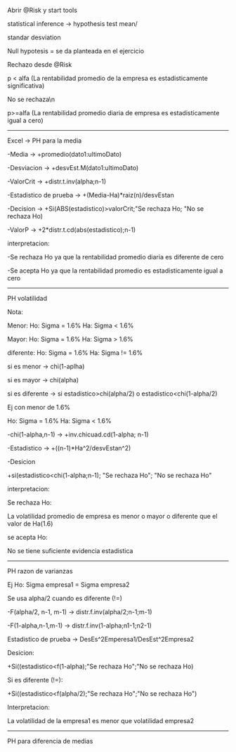 Abrir @Risk y start tools

statistical inference -> hypothesis test mean/ 

standar desviation

Null hypotesis = se da planteada en el ejercicio

Rechazo desde @Risk

p < alfa (La rentabilidad promedio de la empresa es estadisticamente significativa)

No se rechaza\n

p>=alfa (La rentabilidad promedio diaria de empresa es estadisticamente igual a cero)

----------------------------------------------------------------------------------------------
Excel -> PH para la media

-Media -> +promedio(dato1:ultimoDato)

-Desviacion -> +desvEst.M(dato1:ultimoDato)

-ValorCrit -> +distr.t.inv(alpha;n-1)

-Estadistico de prueba -> +(Media-Ha)*raiz(n)/desvEstan

-Decision -> +Si(ABS(estadistico)>valorCrit;"Se rechaza Ho; "No se rechaza Ho)

-ValorP -> +2*distr.t.cd(abs(estadistico);n-1)

interpretacion:

-Se rechaza Ho ya que la rentabilidad promedio diaria es diferente de cero

-Se acepta Ho ya que la rentabilidad promedio es estadisticamente igual a cero

------------------------------------------------------------------------------------------------

PH volatilidad

Nota:

Menor: Ho: Sigma = 1.6%  Ha: Sigma < 1.6%

Mayor: Ho: Sigma = 1.6%  Ha: Sigma > 1.6%

diferente: Ho: Sigma = 1.6%  Ha: Sigma != 1.6%

si es menor -> chi(1-aplha)

si es mayor -> chi(alpha)

si es diferente -> si estadistico>chi(alpha/2) o estadistico<chi(1-alpha/2)

Ej con menor de 1.6%

Ho: Sigma = 1.6%  Ha: Sigma < 1.6%

-chi(1-alpha,n-1) -> +inv.chicuad.cd(1-alpha; n-1)

-Estadistico -> +((n-1)*Ha^2/desvEstan^2)

-Desicion

+si(estadistico<chi(1-alpha;n-1); "Se rechaza Ho"; "No se rechaza Ho"

interpretacion:

Se rechaza Ho:

La volatilidad promedio de empresa es menor o mayor o diferente que el valor de Ha(1.6)

se acepta Ho:

No se tiene suficiente evidencia estadistica

------------------------------------------------------------------------------------------------

PH razon de varianzas

Ej Ho: Sigma empresa1 = Sigma empresa2

Se usa alpha/2 cuando es diferente (!=)

-F(alpha/2, n-1, m-1) -> distr.f.inv(alpha/2;n-1;m-1)

-F(1-alpha,n-1,m-1) -> distr.f.inv(1-alpha;n1-1;n2-1)

Estadistico de prueba -> DesEs^2Emperesa1/DesEst^2Empresa2

Desicion:

+Si((estadistico<f(1-alpha);"Se rechaza Ho";"No se rechaza Ho)

Si es diferente (!=):

+Si((estadistico<f(alpha/2);"Se rechaza Ho";"No se rechaza Ho")

Interpretacion:

La volatilidad de la empresa1 es menor que volatilidad empresa2

------------------------------------------------------------------------------------------------

PH para diferencia de medias